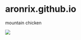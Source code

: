 # aronrix.github.io
<h>mountain chicken</h>
<script>document.body.style.backgroundColor = "green";</script>
<img src = "https://encrypted-tbn0.gstatic.com/images?q=tbn:ANd9GcTkvIayRhEa0RsvAZHgR4ZYQ7K1nyHXppjOpYn2yIeVne25jAIxRs-_Ii5iha1XXLvVOBA:https://i.guim.co.uk/img/media/3173ddab7c786d500dc3ec831f1a750a940678e4/0_96_800_480/master/800.jpg%3Fwidth%3D620%26quality%3D85%26auto%3Dformat%26fit%3Dmax%26s%3D5477f6fd44b339a3fe4429a094b95b28&usqp=CAU">
